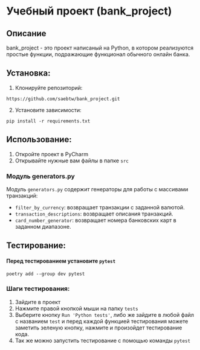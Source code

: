 # Учебный проект (bank_project)

## Описание

bank_project - это проект написаный на Python, в котором реализуются простые функции, подражающие функционал обычного онлайн банка.

## Установка:

1. Клонируйте репозиторий:
```commandline
https://github.com/saebtw/bank_project.git
```
2. Установите зависимости:
```commandline
pip install -r requirements.txt
```

## Использование:

1. Откройте проект в PyCharm
2. Открывайте нужные вам файлы в папке `src`

### Модуль generators.py

Модуль `generators.py` содержит генераторы для работы с массивами транзакций:

* `filter_by_currency`: возвращает транзакции с заданной валютой.
* `transaction_descriptions`: возвращает описания транзакций.
* `card_number_generator`: возвращает номера банковских карт в заданном диапазоне.

## Тестирование:

#### Перед тестированием установите `pytest`

```commandline
poetry add --group dev pytest
```

### Шаги тестирования:

1. Зайдите в проект
2. Нажмите правой кнопкой мыши на папку `tests`
3. Выберите кнопку `Run 'Python tests'`, либо же зайдите в любой файл с названием `test` и перед каждой функцией тестирования можете заметить зеленую кнопку, нажмите и произойдет тестирование кода.
4. Так же можно запустить тестирование с помощью команды `pytest`